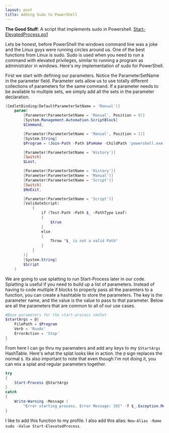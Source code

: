 ```yaml
---
layout: post
title: Adding Sudo to PowerShell
---
```

**The Good Stuff**: A script that implements sudo in Powershell. [Start-ElevatedProcess.ps1](https://github.com/dchristian3188/dchristian3188.github.io/blob/master/scripts/Start-ElevatedProcess.ps1)

Lets be honest, before PowerShell the windows command line was a joke and the Linux guys were running circles around us. One of the best functions from Linux is sudo. Sudo is used when you need to run a command with elevated privileges, similar to running a program as administrator in windows. Here's my implementation of sudo for PowerShell.

First we start with defining our parameters. Notice the ParameterSetName  in the parameter field. Parameter sets allow us to use totally different collections of parameters for the same command. If a parameter needs to be available to multiple sets, we simply add all the sets in the parameter declaration.

```powershell
[CmdletBinding(DefaultParameterSetName = 'Manual')]
    param(
        [Parameter(ParameterSetName = 'Manual', Position = 0)]
        [System.Management.Automation.ScriptBlock]
        $Command,

        [Parameter(ParameterSetName = 'Manual', Position = 1)]
        [System.String]
        $Program = (Join-Path -Path $PsHome -ChildPath 'powershell.exe'),

        [Parameter(ParameterSetName = 'History')]
        [Switch]
        $Last,

        [Parameter(ParameterSetName = 'History')]
        [Parameter(ParameterSetName = 'Manual')]
        [Parameter(ParameterSetName = 'Script')]
        [Switch]
        $NoExit,

        [Parameter(ParameterSetName = 'Script')]
        [ValidateScript( 
            {
                if (Test-Path -Path $_ -PathType Leaf)
                {
                    $true
                }
                else
                {
                    Throw "$_ is not a valid Path"
                }
            }
        )]
        [System.String]
        $Script
    )
```

We are going to use splatting to run Start-Process later in our code. Splatting is useful if you need to build up a list of parameters. Instead of having to code multiple if blocks to properly pass all the paramters to a function, you can create a hashtable to store the parameters. The key is the parameter name, and the value is the value to pass to that parameter. Below are all the parameters that are common to all of our use cases.

```powershell
#Base parameters for the start-process cmdlet
$startArgs = @{
    FilePath = $Program
    Verb = 'RunAs'
    ErrorAction = 'Stop'
}
```
From here I can go thru my paramaters and add any keys to my ```$StartArgs``` HashTable. Here's what the splat looks like in action. the ```@``` sign replaces the normal ```$```. Its also important to note that even though I'm not doing it, you can mix a splat and regular parameters together. 

```powershell
try
{
    Start-Process @StartArgs 
}
catch
{
    Write-Warning -Message (
        "Error starting process. Error Message: {0}" -f $_.Exception.Message)
}
```
I like to add this function to my profile. I also add this alias: ```New-Alias -Name sudo -Value Start-ElevatedProcess```. 
